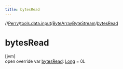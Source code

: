 ```yaml
---
title: bytesRead
---
```

//[Perry](../../../index.html)/[tools.data.input](../index.html)/[ByteArrayByteStream](index.html)/[bytesRead](bytes-read.html)



# bytesRead



[jvm]\
open override var [bytesRead](bytes-read.html): [Long](https://kotlinlang.org/api/latest/jvm/stdlib/kotlin/-long/index.html) = 0L




